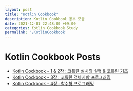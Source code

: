 ```yaml
---
layout: post
title: "Kotlin Cookbook"
description: Kotlin Cookbook 공부 모음
date: 2021-12-01 22:48:00 +09:00
categories: Kotlin Cookbook Study
permalink: '/KotlinCookbook'
---
```


# Kotlin Cookbook Posts
- [Kotlin Cookbook - 1 & 2장 : 코틀린 설치와 실행 & 코틀린 기초](https://yoowonyoung.github.io/posts/Kotlin-Cookbook-01/)
- [Kotlin Cookbook - 3장 : 코틀린 객체지향 프로그래밍](https://yoowonyoung.github.io/posts/Kotlin-Cookbook-02/)
- [Kotlin Cookbook - 4장 : 함수형 프로그래밍](https://yoowonyoung.github.io/posts/Kotlin-Cookbook-03/)